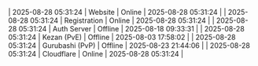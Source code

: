 | 2025-08-28 05:31:24 | Website | Online | 2025-08-28 05:31:24 |
| 2025-08-28 05:31:24 | Registration | Online | 2025-08-28 05:31:24 |
| 2025-08-28 05:31:24 | Auth Server | Offline | 2025-08-18 09:33:31 |
| 2025-08-28 05:31:24 | Kezan (PvE) | Offline | 2025-08-03 17:58:02 |
| 2025-08-28 05:31:24 | Gurubashi (PvP) | Offline | 2025-08-23 21:44:06 |
| 2025-08-28 05:31:24 | Cloudflare | Online | 2025-08-28 05:31:24 |
